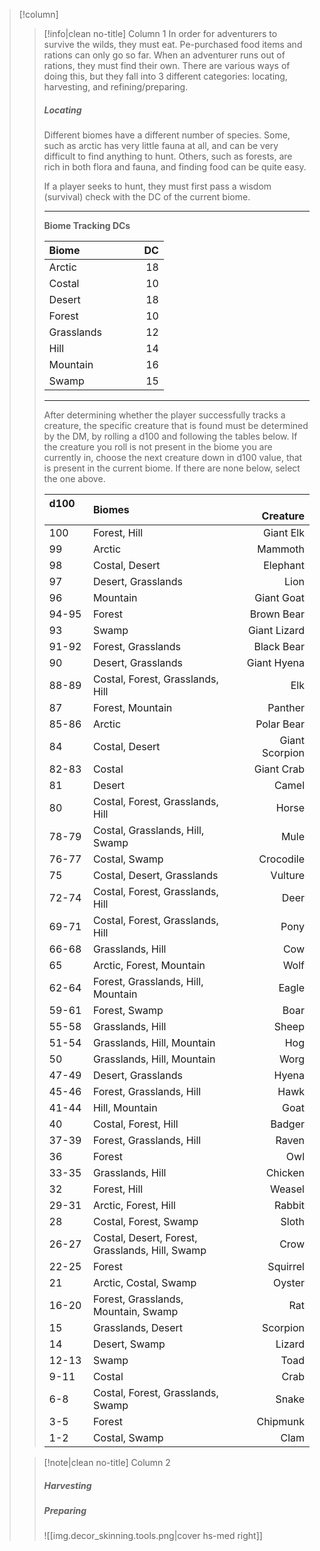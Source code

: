 > [!column] ‎ 
>> [!info|clean no-title] Column 1
>> In order for adventurers to survive the wilds, they must eat. Pe-purchased food items and rations can only go so far. When an adventurer runs out of rations, they must find their own. There are various ways of doing this, but they fall into 3 different categories: locating, harvesting, and refining/preparing.
>> ##### Locating
>> Different biomes have a different number of species. Some, such as arctic has very little fauna at all, and can be very difficult to find anything to hunt. Others, such as forests, are rich in both flora and fauna, and finding food can be quite easy.
>> 
>> If a player seeks to hunt, they must first pass a wisdom (survival) check with the DC of the current biome.
>> ****
>> **Biome Tracking DCs**
>> 
>> | Biome |  ‎  ‎  ‎  ‎  ‎  ‎  ‎ ‎  ‎  ‎ ‎ ‎  ‎DC |
>> | :-- | --: |
>> | Arctic | 18 |
>> | Costal | 10 |
>> | Desert | 18 |
>> | Forest | 10 |
>> | Grasslands | 12 |
>> | Hill | 14  |
>> | Mountain | 16 |
>> | Swamp | 15 |
>> 
>> ****
>> After determining whether the player successfully tracks a creature, the specific creature that is found must be determined by the DM, by rolling a d100 and following the tables below. If the creature you roll is not present in the biome you are currently in, choose the next creature down in d100 value, that is present in the current biome. If there are none below, select the one above.
>> 
>> | d100‎ ‎‎ ‎‎ ‎ ‎ ‎‎ ‎     | Biomes |   ‎  ‎  ‎  ‎  ‎  ‎  ‎ ‎  ‎  ‎ ‎ ‎  ‎Creature | 
>> | :-- | :-- | --: |
>> | 100 | Forest, Hill | Giant Elk |
>> | 99 | Arctic | Mammoth |
>> | 98 | Costal, Desert | Elephant |
>> | 97 | Desert, Grasslands | Lion |
>> | 96 | Mountain | Giant Goat |
>> | 94-95 | Forest | Brown Bear |
>> | 93 | Swamp | Giant Lizard |
>> | 91-92 | Forest, Grasslands | Black Bear |
>> | 90 | Desert, Grasslands | Giant Hyena |
>> | 88-89 | Costal, Forest, Grasslands, Hill  | Elk |
>> | 87 | Forest, Mountain | Panther |
>> |  85-86 | Arctic | Polar Bear |
>> | 84 | Costal, Desert | Giant Scorpion |
>> | 82-83 | Costal | Giant Crab |
>> | 81 | Desert | Camel |
>> | 80 | Costal, Forest, Grasslands, Hill | Horse |
>> | 78-79 | Costal, Grasslands, Hill, Swamp | Mule |
>> | 76-77 | Costal, Swamp | Crocodile |
>> | 75 | Costal, Desert, Grasslands | Vulture |
>> | 72-74 | Costal, Forest, Grasslands, Hill | Deer |
>> | 69-71 | Costal, Forest, Grasslands, Hill | Pony |
>> | 66-68 | Grasslands, Hill | Cow |
>> | 65 | Arctic, Forest, Mountain | Wolf |
>> | 62-64 | Forest, Grasslands, Hill, Mountain | Eagle |
>> | 59-61 | Forest, Swamp | Boar |
>> | 55-58 | Grasslands, Hill | Sheep |
>> | 51-54 | Grasslands, Hill, Mountain | Hog |
>> | 50 | Grasslands, Hill, Mountain | Worg |
>> | 47-49 | Desert, Grasslands | Hyena |
>> | 45-46 | Forest, Grasslands, Hill | Hawk |
>> | 41-44 | Hill, Mountain | Goat |
>> | 40 | Costal, Forest, Hill | Badger |
>> | 37-39 | Forest, Grasslands, Hill | Raven |
>> | 36 | Forest | Owl |
>> | 33-35 | Grasslands, Hill | Chicken |
>> | 32 | Forest, Hill | Weasel |
>> | 29-31 | Arctic, Forest, Hill | Rabbit |
>> | 28 | Costal, Forest, Swamp | Sloth |
>> | 26-27 | Costal, Desert, Forest, Grasslands, Hill, Swamp | Crow |
>> | 22-25 | Forest | Squirrel |
>> | 21 | Arctic, Costal, Swamp | Oyster |
>> | 16-20 | Forest, Grasslands, Mountain, Swamp | Rat |
>> | 15 | Grasslands, Desert | Scorpion |
>> | 14 | Desert, Swamp | Lizard |
>> | 12-13 | Swamp | Toad |
>> | 9-11 | Costal | Crab |
>> | 6-8 | Costal, Forest, Grasslands, Swamp  | Snake |
>> | 3-5 | Forest | Chipmunk |
>> | 1-2 | Costal, Swamp | Clam |
>
>> [!note|clean no-title] Column 2
>> ##### Harvesting
>> ##### Preparing
>> ![[img.decor_skinning.tools.png|cover hs-med right]]

